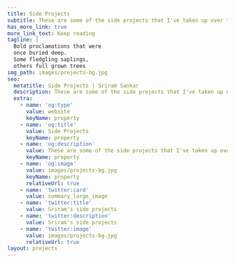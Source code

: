 ```yaml
---
title: Side Projects
subtitle: These are some of the side projects that I've taken up over the years.
has_more_link: true
more_link_text: Keep reading
tagline: |
  Bold proclamations that were 
  once buried deep.   
  Some fledgling saplings, 
  others full grown trees
img_path: images/projects-bg.jpg
seo:
  metatitle: Side Projects | Sriram Sankar
  description: These are some of the side projects that I've taken up over the years.
  extra:
    - name: 'og:type'
      value: website
      keyName: property
    - name: 'og:title'
      value: Side Projects
      keyName: property
    - name: 'og:description'
      value: These are some of the side projects that I've taken up over the years.
      keyName: property
    - name: 'og:image'
      value: images/projects-bg.jpg
      keyName: property
      relativeUrl: true
    - name: 'twitter:card'
      value: summary_large_image
    - name: 'twitter:title'
      value: Sriram's side projects
    - name: 'twitter:description'
      value: Sriram's side projects
    - name: 'twitter:image'
      value: images/projects-bg.jpg
      relativeUrl: true
layout: projects
---
```

